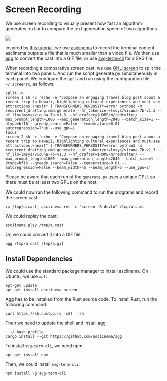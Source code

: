 # Screen Recording

We use screen recording to visually present how fast an algorithm generates text or to compare the text generation speed of two algorithms.

![](./bf16-non-greedy.gif)

Inspired by [this tutorial](https://dev.to/noandrea/terminal-split-screen-recording-with-asciinema-screen-3b7i), we use [asciinema](https://asciinema.org/~noandrea) to record the terminal content. asciinema outputs a file that is much smaller than a video file.  We then use [agg](https://github.com/asciinema/agg) to convert the cast into a GIF file, or use [svg-term-cli](https://github.com/marionebl/svg-term-cli) for a SVG file.

When recording a comparative screen cast, we use [GNU screen](https://www.gnu.org/software/screen/) to split the terminal into two panels. And run the script generate.py simultaneously in each panel. We configure the split and run using the configuration file `~/.screenrc`, as follows:

```
split -v
screen 1 sh -c 'echo -e "Compose an engaging travel blog post about a recent trip to Hawaii, highlighting cultural experiences and must-see attractions.\nexit" | TRANSFORMERS_VERBOSITY=error python3 -m recurrent_drafting.cmd.generate --hf_tokenizer=lmsys/vicuna-7b-v1.3 --hf_llm=lmsys/vicuna-7b-v1.3 --hf_drafter=$HOME/m/redrafter/ --max_prompt_length=1000 --max_generation_length=2048 --batch_size=1 --dtype=bf16 --greedy_search=False --temperature=0.01 --autoregression=True --use_gpu=1'
focus
screen 2 sh -c 'echo -e "Compose an engaging travel blog post about a recent trip to Hawaii, highlighting cultural experiences and must-see attractions.\nexit" | TRANSFORMERS_VERBOSITY=error python3 -m recurrent_drafting.cmd.generate --hf_tokenizer=lmsys/vicuna-7b-v1.3 --hf_llm=lmsys/vicuna-7b-v1.3 --hf_drafter=$HOME/m/redrafter/ --max_prompt_length=1000 --max_generation_length=2048 --batch_size=1 --dtype=bf16 --greedy_search=False --temperature=0.01 --autoregression=False --beam_width=45 --beam_length=5 --use_gpu=2'
```

Please be aware that each run of the `generate.py` uses a unique GPU, so there must be at least two GPUs on the host.

We could now run the following command to run the programs and record the screen cast:

```shell
rm /tmp/a.cast; asciinema rec -c "screen -R devto" /tmp/a.cast
```

We could replay the cast:

```shell
asciinema play /tmp/a.cast
```

Or, we could convert it into a GIF file:

```shell
agg /tmp/a.cast /tmp/a.gif
```

## Install Dependencies

We could use the standard package manager to install asciinema. On Ubuntu, we use `apt`:

```shell
apt-get update
apt-get install asciinema screen
```

Agg has to be installed from the Rust source code.  To install Rust, run the following command:

```shell
curl https://sh.rustup.rs -sSf | sh
```

Then we need to update the shell and install agg

```shell
. ~/.bash_profile
cargo install --git https://github.com/asciinema/agg
```

To install `svg-term-cli`, we need npm:

```shell
apt-get install npm
```

Then, we could install `svg-term-cli`:

```shell
npm install -g svg-term-cli
```
